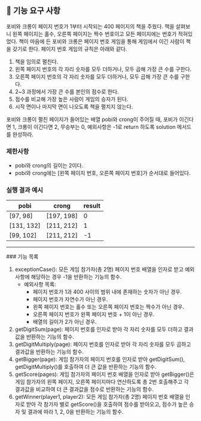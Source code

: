 ## 🚀 기능 요구 사항

포비와 크롱이 페이지 번호가 1부터 시작되는 400 페이지의 책을 주웠다. 책을 살펴보니 왼쪽 페이지는 홀수, 오른쪽 페이지는 짝수 번호이고 모든 페이지에는 번호가 적혀있었다. 책이 마음에 든 포비와 크롱은 페이지 번호 게임을 통해 게임에서 이긴 사람이 책을 갖기로 한다. 페이지 번호 게임의 규칙은 아래와 같다.

1. 책을 임의로 펼친다.
2. 왼쪽 페이지 번호의 각 자리 숫자를 모두 더하거나, 모두 곱해 가장 큰 수를 구한다.
3. 오른쪽 페이지 번호의 각 자리 숫자를 모두 더하거나, 모두 곱해 가장 큰 수를 구한다.
4. 2~3 과정에서 가장 큰 수를 본인의 점수로 한다.
5. 점수를 비교해 가장 높은 사람이 게임의 승자가 된다.
6. 시작 면이나 마지막 면이 나오도록 책을 펼치지 않는다.

포비와 크롱이 펼친 페이지가 들어있는 배열 pobi와 crong이 주어질 때, 포비가 이긴다면 1, 크롱이 이긴다면 2, 무승부는 0, 예외사항은 -1로 return 하도록 solution 메서드를 완성하라.

### 제한사항

- pobi와 crong의 길이는 2이다.
- pobi와 crong에는 [왼쪽 페이지 번호, 오른쪽 페이지 번호]가 순서대로 들어있다.

### 실행 결과 예시

| pobi       | crong      | result |
| ---------- | ---------- | ------ |
| [97, 98]   | [197, 198] | 0      |
| [131, 132] | [211, 212] | 1      |
| [99, 102]  | [211, 212] | -1     |

<hr>
### 기능 목록

1. exceptionCase(): 모든 게임 참가자(총 2명) 페이지 번호 배열을 인자로 받고 예외 사항에 해당하는 경우 -1을 반환하는 기능의 함수.
   - 예외사항 목록:
     - 페이지 번호가 1과 400 사이의 범위 내에 존재하는 숫자가 아닌 경우.
     - 페이지 번호가 자연수가 아닌 경우.
     - 왼쪽 페이지 번호는 홀수 또는 오른쪽 페이지 번호는 짝수가 아닌 경우.
     - 오른쪽 페이지 번호가 왼쪽 페이지 번호 + 1이 아닌 경우.
     - 배열의 길이가 2가 아닌 경우.
2. getDigitSum(page): 페이지 번호를 인자로 받아 각 자리 숫자를 모두 더하고 결과값을 반환하는 기능의 함수.
3. getDigitMultiply(page): 페이지 번호를 인자로 받아 각 자리 숫자를 모두 곱하고 결과값을 반환하는 기능의 함수.
4. getBigger(page): 게임 참가자의 페이지 번호를 인자로 받아 getDigitSum(), getDigitMultiply()를 호출하여 더 큰 값을 반환하는 기능의 함수.
5. getScore(pages): 게임 참가자의 페이지 번호 배열을 인자로 받아 getBigger()은 게임 참가자의 왼쪽 페이지, 오른쪽 페이지마다 연산하도록 총 2번 호출해주고 각 결과값을 비교하여 더 큰 결과값을 점수로 반환하는 기능의 함수.
6. getWinner(player1, player2): 모든 게임 참가자(총 2명) 페이지 번호 배열을 인자로 받아 각 참가자 별로 getScore()을 호출하여 점수를 받아오고, 점수가 높은 승자 및 결과에 따라 1, 2, 0을 반환하는 기능의 함수.
